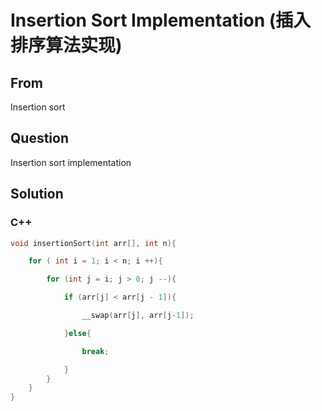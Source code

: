# Insertion Sort Implementation (插入排序算法实现)



## From

Insertion sort



## Question

Insertion sort implementation



## Solution  



### C++

```c++
void insertionSort(int arr[], int n){

    for ( int i = 1; i < n; i ++){

        for (int j = i; j > 0; j --){

            if (arr[j] < arr[j - 1]){

                __swap(arr[j], arr[j-1]);

            }else{

                break;

            }
        }
    }
}
```

